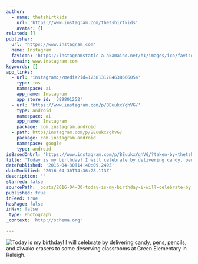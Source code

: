 ```yaml
---
author:
  - name: thetshirtkids
    url: 'https://www.instagram.com/thetshirtkids'
    avatar: {}
related: []
publisher:
  url: 'https://www.instagram.com'
  name: Instagram
  favicon: 'https://instagramstatic-a.akamaihd.net/h1/images/ico/favicon.ico/7cdab0872b15.ico'
  domain: www.instagram.com
keywords: []
app_links:
  - url: 'instagram://media?id=1238131784638666054'
    type: ios
    namespace: ai
    app_name: Instagram
    app_store_id: '389801252'
  - url: 'https://www.instagram.com/p/BEuukxYghVG/'
    type: android
    namespace: ai
    app_name: Instagram
    package: com.instagram.android
  - path: https/instagram.com/p/BEuukxYghVG/
    package: com.instagram.android
    namespace: google
    type: android
isBasedOnUrl: 'https://www.instagram.com/p/BEuukxYghVG/?taken-by=thetshirtkids'
title: 'Today is my birthday! I will celebrate by delivering candy, pens, pencils, and #iwako erasers to some deserving classrooms at Green Elementary in Raleigh.'
datePublished: '2016-04-30T14:40:09.249Z'
dateModified: '2016-04-30T14:36:28.113Z'
description: ''
starred: false
sourcePath: _posts/2016-04-30-today-is-my-birthday-i-will-celebrate-by-delivering-candy.md
published: true
inFeed: true
hasPage: false
inNav: false
_type: Photograph
_context: 'http://schema.org'

---
```

![Today is my birthday! I will celebrate by delivering candy, pens, pencils, and #iwako erasers to some deserving classrooms at Green Elementary in Raleigh.](https://scontent.cdninstagram.com/t51.2885-15/s640x640/sh0.08/e35/12965816_1725015464383443_2081232071_n.jpg?ig_cache_key=MTIzODEzMTc4NDYzODY2NjA1NA%3D%3D.2)